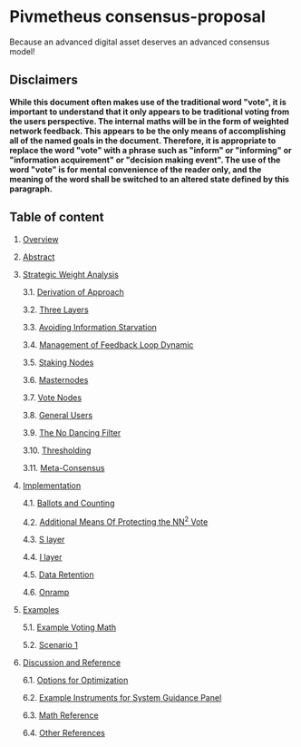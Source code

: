 # Pivmetheus consensus-proposal

Because an advanced digital asset deserves an advanced consensus model!

## Disclaimers

**While this document often makes use of the traditional word "vote", it is important to understand that it only appears to be traditional voting from the users perspective. The internal maths will be in the form of weighted network feedback. This appears to be the only means of accomplishing all of the named goals in the document. Therefore, it is appropriate to replace the word "vote" with a phrase such as "inform" or "informing" or "information acquirement" or "decision making event". The use of the word "vote" is for mental convenience of the reader only, and the meaning of the word shall be switched to an altered state defined by this paragraph.**

## Table of content

1. [Overview](./Overview.md)
2. [Abstract](./Abstract.md)
3. [Strategic Weight Analysis](./Strategic%20Weight%20Analysis.md)

    3.1. [Derivation of Approach](./Strategic%20Weight%20Analysis.md#31-derivation-of-approach)

    3.2. [Three Layers](./Strategic%20Weight%20Analysis.md#32-three-layers)

    3.3. [Avoiding Information Starvation](./Strategic%20Weight%20Analysis.md#33-avoiding-information-starvation)

    3.4. [Management of Feedback Loop Dynamic](./Strategic%20Weight%20Analysis.md#34-management-of-feedback-loop-dynamic)

    3.5. [Staking Nodes](./Strategic%20Weight%20Analysis.md#35-staking-nodes)

    3.6. [Masternodes](./Strategic%20Weight%20Analysis.md#36-masternodes)

    3.7. [Vote Nodes](./Strategic%20Weight%20Analysis.md#37-vote-nodes)

    3.8. [General Users](./Strategic%20Weight%20Analysis.md#38-general-users)

    3.9. [The No Dancing Filter](./Strategic%20Weight%20Analysis.md#39-the-no-dancing-filter)

    3.10. [Thresholding](./Strategic%20Weight%20Analysis.md#310-thresholding)

    3.11. [Meta-Consensus](./Strategic%20Weight%20Analysis.md#311-meta-consensus)

4. [Implementation](./Implementation.md)

    4.1. [Ballots and Counting](./Implementation.md#41-ballots-and-counting)

    4.2. [Additional Means Of Protecting the NN<sup>2</sup> Vote](./Implementation.md#42-additional-means-of-protecting-the-n2-vote)

    4.3. [S layer](./Implementation.md#43-s-layer)

    4.4. [I layer](./Implementation.md#44-i-layer)

    4.5. [Data Retention](./Implementation.md#45-data-retention)

    4.6. [Onramp](./Implementation.md#46-onramp)

5. [Examples](./examples.md)

    5.1. [Example Voting Math](./examples.md#51-example-voting-math)

    5.2. [Scenario 1](./examples.md#52-scenario-1)

6. [Discussion and Reference](./Discussion%20and%20Reference.md)

    6.1. [Options for Optimization](./Discussion%20and%20Reference.md#61-options-for-optimization)

    6.2. [Example Instruments for System Guidance Panel](./Discussion%20and%20Reference.md#62-example-instruments-for-system-guidance-panel)

    6.3. [Math Reference](./Discussion%20and%20Reference.md#63-math-reference)

    6.4. [Other References](./Discussion%20and%20Reference.md#64-other-references)